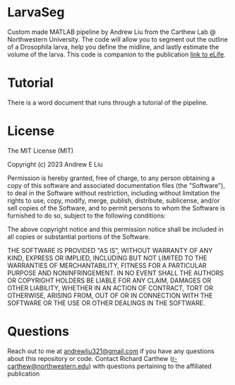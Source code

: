 # LarvaSeg
Custom made MATLAB pipeline by Andrew Liu from the Carthew Lab @ Northwestern University. The code will allow you to segment out the outline of a Drosophila larva, help you define the midline, and lastly estimate the volume of the larva.
This code is companion to the publication [link to eLife](https://doi.org/10.7554/eLife.91572.3).

# Tutorial
There is a word document that runs through a tutorial of the pipeline.

# License
The MIT License (MIT)

Copyright (c) 2023 Andrew E Liu

Permission is hereby granted, free of charge, to any person obtaining a copy of this software and associated documentation files (the "Software"), to deal in the Software without restriction, including without limitation the rights to use, copy, modify, merge, publish, distribute, sublicense, and/or sell copies of the Software, and to permit persons to whom the Software is furnished to do so, subject to the following conditions:

The above copyright notice and this permission notice shall be included in all copies or substantial portions of the Software.

THE SOFTWARE IS PROVIDED "AS IS", WITHOUT WARRANTY OF ANY KIND, EXPRESS OR IMPLIED, INCLUDING BUT NOT LIMITED TO THE WARRANTIES OF MERCHANTABILITY, FITNESS FOR A PARTICULAR PURPOSE AND NONINFRINGEMENT. IN NO EVENT SHALL THE AUTHORS OR COPYRIGHT HOLDERS BE LIABLE FOR ANY CLAIM, DAMAGES OR OTHER LIABILITY, WHETHER IN AN ACTION OF CONTRACT, TORT OR OTHERWISE, ARISING FROM, OUT OF OR IN CONNECTION WITH THE SOFTWARE OR THE USE OR OTHER DEALINGS IN THE SOFTWARE.



# Questions
Reach out to me at andrewliu321@gmail.com if you have any questions about this repository or code. Contact Richard Carthew (r-carthew@northwestern.edu) with questions pertaining to the affiliated publication

